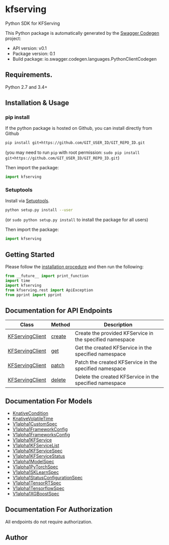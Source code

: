 # kfserving
Python SDK for KFServing

This Python package is automatically generated by the [Swagger Codegen](https://github.com/swagger-api/swagger-codegen) project:

- API version: v0.1
- Package version: 0.1
- Build package: io.swagger.codegen.languages.PythonClientCodegen

## Requirements.

Python 2.7 and 3.4+

## Installation & Usage
### pip install

If the python package is hosted on Github, you can install directly from Github

```sh
pip install git+https://github.com/GIT_USER_ID/GIT_REPO_ID.git
```
(you may need to run `pip` with root permission: `sudo pip install git+https://github.com/GIT_USER_ID/GIT_REPO_ID.git`)

Then import the package:
```python
import kfserving 
```

### Setuptools

Install via [Setuptools](http://pypi.python.org/pypi/setuptools).

```sh
python setup.py install --user
```
(or `sudo python setup.py install` to install the package for all users)

Then import the package:
```python
import kfserving
```

## Getting Started

Please follow the [installation procedure](#installation--usage) and then run the following:

```python
from __future__ import print_function
import time
import kfserving
from kfserving.rest import ApiException
from pprint import pprint

```

## Documentation for API Endpoints

Class | Method |  Description
------------ | ------------- | -------------
[KFServingClient](docs/KFServingClient.md) | [create](docs/KFServingClient.md#create) | Create the provided KFService in the specified namespace|
[KFServingClient](docs/KFServingClient.md) | [get](docs/KFServingClient.md#get)    | Get the created KFService in the specified namespace|
[KFServingClient](docs/KFServingClient.md) | [patch](docs/KFServingClient.md#patch)   | Patch the created KFService in the specified namespace |
[KFServingClient](docs/KFServingClient.md) | [delete](docs/KFServingClient.md#delete) | Delete the created KFService in the specified namespace |


## Documentation For Models

 - [KnativeCondition](docs/KnativeCondition.md)
 - [KnativeVolatileTime](docs/KnativeVolatileTime.md)
 - [V1alpha1CustomSpec](docs/V1alpha1CustomSpec.md)
 - [V1alpha1FrameworkConfig](docs/V1alpha1FrameworkConfig.md)
 - [V1alpha1FrameworksConfig](docs/V1alpha1FrameworksConfig.md)
 - [V1alpha1KFService](docs/V1alpha1KFService.md)
 - [V1alpha1KFServiceList](docs/V1alpha1KFServiceList.md)
 - [V1alpha1KFServiceSpec](docs/V1alpha1KFServiceSpec.md)
 - [V1alpha1KFServiceStatus](docs/V1alpha1KFServiceStatus.md)
 - [V1alpha1ModelSpec](docs/V1alpha1ModelSpec.md)
 - [V1alpha1PyTorchSpec](docs/V1alpha1PyTorchSpec.md)
 - [V1alpha1SKLearnSpec](docs/V1alpha1SKLearnSpec.md)
 - [V1alpha1StatusConfigurationSpec](docs/V1alpha1StatusConfigurationSpec.md)
 - [V1alpha1TensorRTSpec](docs/V1alpha1TensorRTSpec.md)
 - [V1alpha1TensorflowSpec](docs/V1alpha1TensorflowSpec.md)
 - [V1alpha1XGBoostSpec](docs/V1alpha1XGBoostSpec.md)


## Documentation For Authorization

 All endpoints do not require authorization.


## Author


